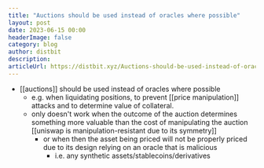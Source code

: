```yaml
---
title: "Auctions should be used instead of oracles where possible"
layout: post
date: 2023-06-15 00:00
headerImage: false
category: blog
author: distbit
description: 
articleUrl: https://distbit.xyz/Auctions-should-be-used-instead-of-oracles-where-possible
---
```


- [[auctions]] should be used instead of oracles where possible
	- e.g. when liquidating positions, to prevent [[price manipulation]] attacks and to determine value of collateral.
	- only doesn't work when the outcome of the auction determines something more valuable than the cost of manipulating the auction [[uniswap is manipulation-resistant due to its symmetry]]
		- or when then the asset being priced will not be properly priced due to its design relying on an oracle that is malicious
			- i.e. any synthetic assets/stablecoins/derivatives